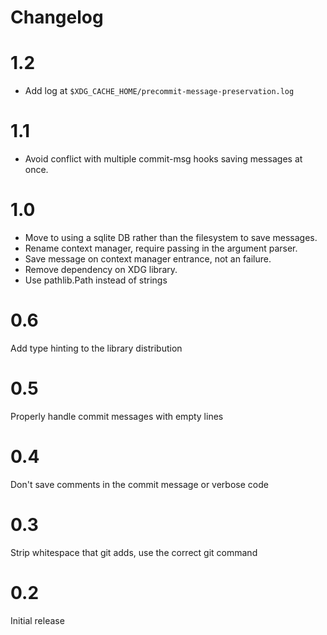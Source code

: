 # Changelog

# 1.2

* Add log at `$XDG_CACHE_HOME/precommit-message-preservation.log`

# 1.1

 * Avoid conflict with multiple commit-msg hooks saving messages at once.

# 1.0

 * Move to using a sqlite DB rather than the filesystem to save messages.
 * Rename context manager, require passing in the argument parser.
 * Save message on context manager entrance, not an failure.
 * Remove dependency on XDG library.
 * Use pathlib.Path instead of strings

# 0.6

Add type hinting to the library distribution

# 0.5

Properly handle commit messages with empty lines

# 0.4

Don't save comments in the commit message or verbose code

# 0.3

Strip whitespace that git adds, use the correct git command

# 0.2

Initial release
